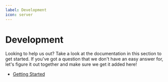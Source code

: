 ```yaml
---
label: Development
icon: server
---
```

# Development

Looking to help us out? Take a look at the documentation in this section to get started. If you've got a question that we don't have an easy answer for, let's figure it out together and make sure we get it added here!

* [Getting Started](getting_started.md)
